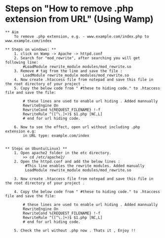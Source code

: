 Steps on "How to remove .php extension from URL" (Using Wamp)
=============================================================

	** Aim
		To remove .php extension, e.g. - www.example.com/index.php to www.example.com/index
		
	** Steps on windows: ** 
		1. click on Wamp -> Apache -> httpd.conf
		2. Search for "mod_rewrite", after searching you will get following line:
			#LoadModule rewrite_module modules/mod_rewrite.so
		3. Remove # tag from the line and save the file :
			LoadModule rewrite_module modules/mod_rewrite.so
		4. Now create .htaccess file from notepad and save this file in the root directory of your project .
		5. Copy the below code from " #these to hiding code." to .htaccess file and save the file:

			# these lines are used to enable url hiding . Added mannually
			RewriteEngine On
			RewriteCond %{REQUEST_FILENAME} !-f
			RewriteRule ^([^\.]+)$ $1.php [NC,L]
			# end for url hiding code. 

		6. Now to see the effect, open url without including .php extension e.g:
			in URL type: example.com/index


	** Steps on Ubuntu(Linux) ** 
		1. Open apache2 folder in the etc directory. 
			>> cd /etc/apache2/
		2. Open the httpd.conf and add the below lines :
			 #This line enables the rewrite modules. Added manually
			 LoadModule rewrite_module modules/mod_rewrite.so

		3. Now create .htaccess file from notepad and save this file in the root directory of your project .

		4. Copy the below code from " #these to hiding code." to .htaccess file and save the file:

			# these lines are used to enable url hiding . Added mannually
			RewriteEngine On
			RewriteCond %{REQUEST_FILENAME} !-f
			RewriteRule ^([^\.]+)$ $1.php [NC,L]
			# end for url hiding code. 

		5. Check the url without .php now . Thats it , Enjoy !!


